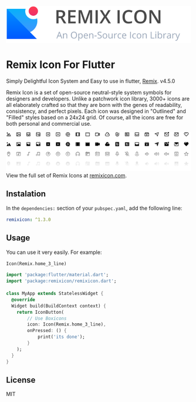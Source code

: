 [![logo](images/remixicon-logo.svg)](https://remixicon.com)

# Remix Icon For Flutter

Simply Delightful Icon System and Easy to use in flutter,
[Remix](https://remixicon.com/). v4.5.0

Remix Icon is a set of open-source neutral-style system symbols for designers
and developers. Unlike a patchwork icon library, 3000+ icons are all elaborately
crafted so that they are born with the genes of readability, consistency, and
perfect pixels. Each icon was designed in "Outlined" and "Filled" styles based
on a 24x24 grid. Of course, all the icons are free for both personal and
commercial use.

[![icon demo](images/remixicon-preview.svg)](https://remixicon.com) View the
full set of Remix Icons at [remixicon.com](https://remixicon.com).

## Instalation

In the `dependencies:` section of your `pubspec.yaml`, add the following line:

```yaml
remixicon: ^1.3.0
```

## Usage

You can use it very easily. For example:

```dart
Icon(Remix.home_3_line)
```

```dart
import 'package:flutter/material.dart';
import 'package:remixicon/remixicon.dart';

class MyApp extends StatelessWidget {
  @override
  Widget build(BuildContext context) {
    return IconButton(
        // Use Boxicons
        icon: Icon(Remix.home_3_line),
        onPressed: () {
            print('its done');
        }
    );
  }
}
```

## License

MIT
